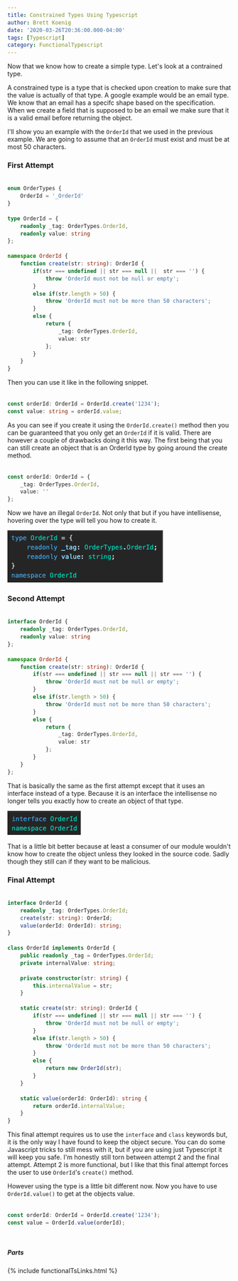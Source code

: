 ```yaml
---
title: Constrained Types Using Typescript
author: Brett Koenig
date: '2020-03-26T20:36:00.000-04:00'
tags: [Typescript]
category: FunctionalTypescript
---
```

Now that we know how to create a simple type. Let's look at a contrained type.

A constrained type is a type that is checked upon creation to make sure that the value is actually of that type.  A google example would be an email type.  We know that an email has a specifc shape based on the specification.  When we create a field that is supposed to be an email we make sure that it is a valid email before returning the object.

I'll show you an example with the `OrderId` that we used in the previous example.  We are going to assume that an `OrderId` must exist and must be at most 50 characters.

### First Attempt

```typescript

enum OrderTypes {
    OrderId = '_OrderId'
}

type OrderId = {
    readonly _tag: OrderTypes.OrderId,
    readonly value: string
};

namespace OrderId {
    function create(str: string): OrderId {
        if(str === undefined || str === null ||  str === '') {
            throw 'OrderId must not be null or empty';
        }
        else if(str.length > 50) {
            throw 'OrderId must not be more than 50 characters';
        }
        else {
            return {
                _tag: OrderTypes.OrderId,
                value: str
            };
        }
    }
}
```
Then you can use it like in the following snippet.
```typescript

const orderId: OrderId = OrderId.create('1234');
const value: string = orderId.value;
```
As you can see if you create it using the `OrderId.create()` method then you can be guaranteed that you only get an `OrderId` if it is valid. There are however a couple of drawbacks doing it this way. The first being that you can still create an object that is an OrderId type by going around the create method.
```typescript

const orderId: OrderId = {
    _tag: OrderTypes.OrderId,
    value: ''
};
```
Now we have an illegal `OrderId`. Not only that but if you have intellisense, hovering over the type will tell you how to create it.

![intellisense of the OrderId type](/assets/images/intellisense_of_type.png)

### Second Attempt

```typescript

interface OrderId {
    readonly _tag: OrderTypes.OrderId,
    readonly value: string
};

namespace OrderId {
    function create(str: string): OrderId {
        if(str === undefined || str === null || str === '') {
            throw 'OrderId must not be null or empty';
        }
        else if(str.length > 50) {
            throw 'OrderId must not be more than 50 characters';
        }
        else {
            return {
                _tag: OrderTypes.OrderId,
                value: str
            };
        }
    }
};
```
That is basically the same as the first attempt except that it uses an interface instead of a type. Because it is an interface the intellisense no longer tells you exactly how to create an object of that type.

![intellisense of the OrderId interface](/assets/images/intellisense_of_interface.png)

That is a little bit better because at least a consumer of our module wouldn't know how to create the object unless they looked in the source code. Sadly though they still can if they want to be malicious.

### Final Attempt
```typescript

interface OrderId {
    readonly _tag: OrderTypes.OrderId;
    create(str: string): OrderId;
    value(orderId: OrderId): string;
}

class OrderId implements OrderId {
    public readonly _tag = OrderTypes.OrderId;
    private internalValue: string;

    private constructor(str: string) {
        this.internalValue = str;
    }
    
    static create(str: string): OrderId {
        if(str === undefined || str === null || str === '') {
            throw 'OrderId must not be null or empty';
        }
        else if(str.length > 50) {
            throw 'OrderId must not be more than 50 characters';
        }
        else {
            return new OrderId(str);
        }
    }

    static value(orderId: OrderId): string {
        return orderId.internalValue;
    }
}
```
This final attempt requires us to use the `interface` and `class` keywords but, it is the only way I have found to keep the object secure.  You can do some Javascript tricks to still mess with it, but if you are using just Typescript it will keep you safe.  I'm honestly still torn between attempt 2 and the final attempt.  Attempt 2 is more functional, but I like that this final attempt forces the user to use `OrderId`'s `create()` method.

However using the type is a little bit different now. Now you have to use `OrderId.value()` to get at the objects value.
```typescript

const orderId: OrderId = OrderId.create('1234');
const value = OrderId.value(orderId);
```
&nbsp;
##### Parts
{% include functionalTsLinks.html %}